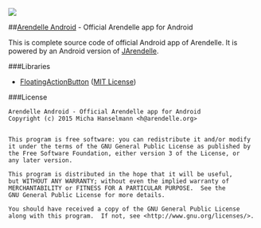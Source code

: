 ![](http://kary.us/GitHubWideImages/Arendelle/Arendelle/header.png)

##[Arendelle Android](https://play.google.com/store/apps/details?id=org.arendelle.android) - Official Arendelle app for Android

This is complete source code of official Android app of Arendelle. It is powered by an Android version of [JArendelle](https://github.com/arendelle/jarendelle).

###Libraries

* [FloatingActionButton](https://github.com/makovkastar/FloatingActionButton) ([MIT License](http://opensource.org/licenses/mit-license.html))

###License

```
Arendelle Android - Official Arendelle app for Android
Copyright (c) 2015 Micha Hanselmann <h@arendelle.org>


This program is free software: you can redistribute it and/or modify
it under the terms of the GNU General Public License as published by
the Free Software Foundation, either version 3 of the License, or
any later version.

This program is distributed in the hope that it will be useful,
but WITHOUT ANY WARRANTY; without even the implied warranty of
MERCHANTABILITY or FITNESS FOR A PARTICULAR PURPOSE.  See the
GNU General Public License for more details.

You should have received a copy of the GNU General Public License
along with this program.  If not, see <http://www.gnu.org/licenses/>.
```
